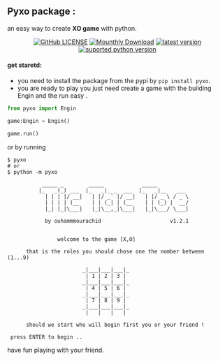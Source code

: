 ## Pyxo package :

an easy way to create **XO game** with python.

<p align="center">
    <a href="https://github.com/ouhammmourachid/pyxo/blob/main/LICENSE" >
        <img src="https://img.shields.io/github/license/ouhammmourachid/pyxo"
            alt="GitHub LICENSE" /></a>
    <a href="https://pypistats.org/packages/pyxo">
        <img src="https://img.shields.io/pypi/dm/pyxo"
            alt="Mounthly Download" /></a>
    <a href="https://pypi.org/project/pyxo/">
        <img src="https://img.shields.io/pypi/v/pyxo.svg?style=flat"
            alt="latest version" /></a>
    <a href="https://pypi.org/project/pyxo/">
        <img src="https://img.shields.io/pypi/pyversions/pyxo"
            alt="suported python version" /></a>
</p>

#### get staretd:

* you need to install the package from the pypi by `pip install pyxo`.
* you are ready to play you just need create a game with the building Engin and the run easy .

```python
from pyxo import Engin

game:Engin = Engin()

game.run()

```
or by running
```shell
$ pyxo
# or
$ python -m pyxo
```
```shell
           _____ _        _____            _____
          |_   _(_) ___  |_   _|_ _  ___  |_   _|__   ___
            | | | |/ __|   | |/ _` |/ __|   | |/ _ \ / _ \
            | | | | (__    | | (_| | (__    | | (_) |  __/
            |_| |_|\___|   |_|\__,_|\___|   |_|\___/ \___|

            by ouhammmourachid                      v1.2.1


                welcome to the game [X,O]

      that is the roles you should chose one the nomber between (1...9)

                        _|___|___|___|_
                         | 1 | 2 | 3 |
                        _|___|___|___|_
                         | 4 | 5 | 6 |
                        _|___|___|___|_
                         | 7 | 8 | 9 |
                        _|___|___|___|_
                         |   |   |   |

      should we start who will begin first you or your friend !

 press ENTER to begin ..

```
have fun playing with your friend.
